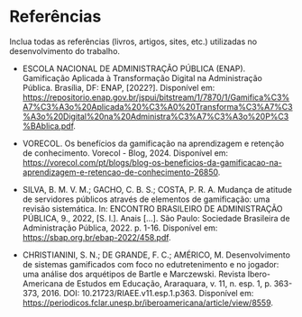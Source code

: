 # Referências

Inclua todas as referências (livros, artigos, sites, etc.) utilizadas no desenvolvimento do trabalho.

- ESCOLA NACIONAL DE ADMINISTRAÇÃO PÚBLICA (ENAP). Gamificação Aplicada à Transformação Digital na Administração Pública. Brasília, DF: ENAP, [2022?]. Disponível em: https://repositorio.enap.gov.br/jspui/bitstream/1/7870/1/Gamifica%C3%A7%C3%A3o%20Aplicada%20%C3%A0%20Transforma%C3%A7%C3%A3o%20Digital%20na%20Administra%C3%A7%C3%A3o%20P%C3%BAblica.pdf. 

- VORECOL. Os benefícios da gamificação na aprendizagem e retenção de conhecimento. Vorecol - Blog, 2024. Disponível em: https://vorecol.com/pt/blogs/blog-os-beneficios-da-gamificacao-na-aprendizagem-e-retencao-de-conhecimento-26850. 

- SILVA, B. M. V. M.; GACHO, C. B. S.; COSTA, P. R. A. Mudança de atitude de servidores públicos através de elementos de gamificação: uma revisão sistemática. In: ENCONTRO BRASILEIRO DE ADMINISTRAÇÃO PÚBLICA, 9., 2022, [S. l.]. Anais [...]. São Paulo: Sociedade Brasileira de Administração Pública, 2022. p. 1-16. Disponível em: https://sbap.org.br/ebap-2022/458.pdf. 

- CHRISTIANINI, S. N.; DE GRANDE, F. C.; AMÉRICO, M. Desenvolvimento de sistemas gamificados com foco no edutretenimento e no jogador: uma análise dos arquétipos de Bartle e Marczewski. Revista Ibero-Americana de Estudos em Educação, Araraquara, v. 11, n. esp. 1, p. 363-373, 2016. DOI: 10.21723/RIAEE.v11.esp.1.p363. Disponível em: https://periodicos.fclar.unesp.br/iberoamericana/article/view/8559. 
